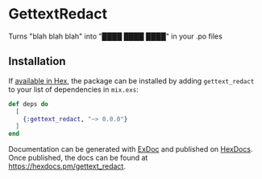 # GettextRedact

Turns "blah blah blah" into "████ ████ ████" in your .po files

## Installation

If [available in Hex](https://hex.pm/docs/publish), the package can be installed
by adding `gettext_redact` to your list of dependencies in `mix.exs`:

```elixir
def deps do
  [
    {:gettext_redact, "~> 0.0.0"}
  ]
end
```

Documentation can be generated with [ExDoc](https://github.com/elixir-lang/ex_doc)
and published on [HexDocs](https://hexdocs.pm). Once published, the docs can
be found at <https://hexdocs.pm/gettext_redact>.

